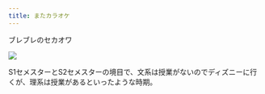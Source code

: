 ```yaml
---
title: またカラオケ
---
```


ブレブレのセカオワ

![](https://ceshmina-photos.s3.ap-northeast-1.amazonaws.com/medium/201506/20150604-164853.jpg)

S1セメスターとS2セメスターの境目で、文系は授業がないのでディズニーに行くが、理系は授業があるといったような時期。

